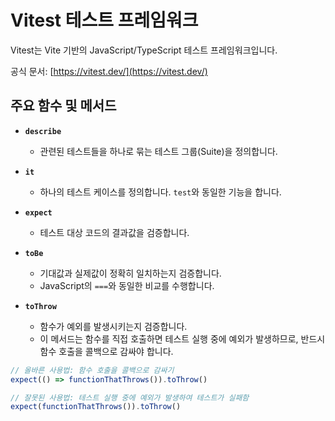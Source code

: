 # Vitest 테스트 프레임워크

Vitest는 Vite 기반의 JavaScript/TypeScript 테스트 프레임워크입니다.

공식 문서: [https://vitest.dev/](https://vitest.dev/)

## 주요 함수 및 메서드

- **`describe`**
  - 관련된 테스트들을 하나로 묶는 테스트 그룹(Suite)을 정의합니다.

- **`it`**
  - 하나의 테스트 케이스를 정의합니다. `test`와 동일한 기능을 합니다.

- **`expect`**
  - 테스트 대상 코드의 결과값을 검증합니다.

- **`toBe`**
  - 기대값과 실제값이 정확히 일치하는지 검증합니다. 
  - JavaScript의 `===`와 동일한 비교를 수행합니다.

- **`toThrow`**
  - 함수가 예외를 발생시키는지 검증합니다. 
  - 이 메서드는 함수를 직접 호출하면 테스트 실행 중에 예외가 발생하므로, 반드시 함수 호출을 콜백으로 감싸야 합니다.

```typescript
// 올바른 사용법: 함수 호출을 콜백으로 감싸기
expect(() => functionThatThrows()).toThrow()

// 잘못된 사용법: 테스트 실행 중에 예외가 발생하여 테스트가 실패함
expect(functionThatThrows()).toThrow()
```

